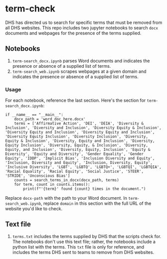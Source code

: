 # term-check
DHS has directed us to search for specific terms that must be removed from all DHS websites. This repo includes two jupyter notebooks to search `docx` documents and webpages for the presence of the terms supplied.

## Notebooks
1. `term-search_docx.ipynb` parses Word documents and indicates the presence or absence of a supplied list of terms.
2. `term-search_web.ipynb` scrapes webpages at a given domain and indicates the presence or absence of a supplied list of terms.

### Usage
For each notebook, reference the last section. Here's the section for `term-search_docx.ipynb`:

```
if __name__ == "__main__":
    docx_path = 'word_doc_here.docx'
    terms = ['Affirmative Action', 'DEI', 'DEIA', 'Diversity & Inclusion', 'Diversity and Inclusion', 'Diversity Equity & Inclusion', 'Diversity Equity and Inclusion', 'Diversity Equity and Inclusion', 'Diversity Equity Inclusion', 'Diversity Inclusion', 'Diversity, Equity & Inclusion', 'Diversity, Equity and Inclusion', 'Diversity, Equity Inclusion', 'Diversity, Equity, & Inclusion', 'Diversity, Equity, and Inclusion', 'Diversity, Equity, Inclusion', 'Equity & Diversity', 'Equity and Diversity', 'Gender Equality', 'Gender Equity', 'IDDP', 'Implicit Bias', 'Inclusion Diversity and Equity', 'Inclusion, Diversity and Equity', 'Inclusion, Diversity, Equity', 'Inclusive Diversity', 'LGBT', 'LGBTQ', 'LGBTQ+', 'LGBTQI', 'LGBTQIA', 'Racial Equality', 'Racial Equity', 'Social Justice', 'STEER', 'STRIDE', 'Unconscious Bias']
    counts = search_terms_in_docx(docx_path, terms)
    for term, count in counts.items():
        print(f"'{term}' found {count} times in the document.")
```

Replace `docx-path` with the path to your Word document. In `term-search_web.ipynb`, replace `domain` in this section with the full URL of the website you'd like to check.

## Text file
1. `terms.txt` includes the terms supplied by DHS that the scripts check for. The notebooks don't use this text file; rather, the notebooks include a python list with the terms. This `txt` file is only for reference, and includes the terms DHS sent to teams to remove from DHS websites.
